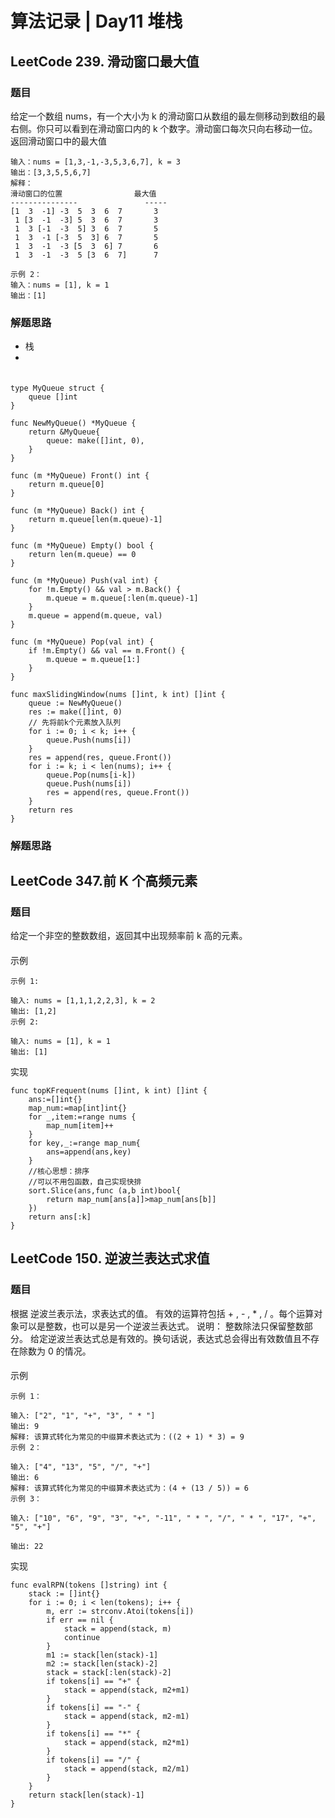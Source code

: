 
# 算法记录 | Day11 堆栈


## LeetCode 239. 滑动窗口最大值
### 题目
给定一个数组 nums，有一个大小为 k 的滑动窗口从数组的最左侧移动到数组的最右侧。你只可以看到在滑动窗口内的 k 个数字。滑动窗口每次只向右移动一位。
返回滑动窗口中的最大值
```
输入：nums = [1,3,-1,-3,5,3,6,7], k = 3
输出：[3,3,5,5,6,7]
解释：
滑动窗口的位置                最大值
---------------               -----
[1  3  -1] -3  5  3  6  7       3
 1 [3  -1  -3] 5  3  6  7       3
 1  3 [-1  -3  5] 3  6  7       5
 1  3  -1 [-3  5  3] 6  7       5
 1  3  -1  -3 [5  3  6] 7       6
 1  3  -1  -3  5 [3  6  7]      7
 
示例 2：
输入：nums = [1], k = 1
输出：[1]
```


###  解题思路
-  栈
-

#### 
```

type MyQueue struct {
	queue []int
}

func NewMyQueue() *MyQueue {
	return &MyQueue{
		queue: make([]int, 0),
	}
}

func (m *MyQueue) Front() int {
	return m.queue[0]
}

func (m *MyQueue) Back() int {
	return m.queue[len(m.queue)-1]
}

func (m *MyQueue) Empty() bool {
	return len(m.queue) == 0
}

func (m *MyQueue) Push(val int) {
	for !m.Empty() && val > m.Back() {
		m.queue = m.queue[:len(m.queue)-1]
	}
	m.queue = append(m.queue, val)
}

func (m *MyQueue) Pop(val int) {
	if !m.Empty() && val == m.Front() {
		m.queue = m.queue[1:]
	}
}

func maxSlidingWindow(nums []int, k int) []int {
	queue := NewMyQueue()
	res := make([]int, 0)
	// 先将前k个元素放入队列
	for i := 0; i < k; i++ {
		queue.Push(nums[i])
	}
	res = append(res, queue.Front())
	for i := k; i < len(nums); i++ {
		queue.Pop(nums[i-k])
		queue.Push(nums[i])
		res = append(res, queue.Front())
	}
	return res
}
```

###  解题思路
## LeetCode  347.前 K 个高频元素
### 题目
给定一个非空的整数数组，返回其中出现频率前 k 高的元素。
#### 

示例
````
示例 1:

输入: nums = [1,1,1,2,2,3], k = 2
输出: [1,2]
示例 2:

输入: nums = [1], k = 1
输出: [1]
````
实现
```
func topKFrequent(nums []int, k int) []int {
    ans:=[]int{}
    map_num:=map[int]int{}
    for _,item:=range nums {
        map_num[item]++
    }
    for key,_:=range map_num{
        ans=append(ans,key)
    }
    //核心思想：排序
    //可以不用包函数，自己实现快排
    sort.Slice(ans,func (a,b int)bool{
        return map_num[ans[a]]>map_num[ans[b]]
    })
    return ans[:k]
}
```

## LeetCode   150. 逆波兰表达式求值
### 题目
根据 逆波兰表示法，求表达式的值。
有效的运算符包括 + ,  - ,  * ,  / 。每个运算对象可以是整数，也可以是另一个逆波兰表达式。
说明：
整数除法只保留整数部分。 给定逆波兰表达式总是有效的。换句话说，表达式总会得出有效数值且不存在除数为 0 的情况。
#### 

示例
````
示例 1：

输入: ["2", "1", "+", "3", " * "]
输出: 9
解释: 该算式转化为常见的中缀算术表达式为：((2 + 1) * 3) = 9
示例 2：

输入: ["4", "13", "5", "/", "+"]
输出: 6
解释: 该算式转化为常见的中缀算术表达式为：(4 + (13 / 5)) = 6
示例 3：

输入: ["10", "6", "9", "3", "+", "-11", " * ", "/", " * ", "17", "+", "5", "+"]

输出: 22
````
实现
```
func evalRPN(tokens []string) int {
	stack := []int{}
	for i := 0; i < len(tokens); i++ {
		m, err := strconv.Atoi(tokens[i])
		if err == nil {
			stack = append(stack, m)
			continue
		}
		m1 := stack[len(stack)-1]
		m2 := stack[len(stack)-2]
		stack = stack[:len(stack)-2]
		if tokens[i] == "+" {
			stack = append(stack, m2+m1)
		}
		if tokens[i] == "-" {
			stack = append(stack, m2-m1)
		}
		if tokens[i] == "*" {
			stack = append(stack, m2*m1)
		}
		if tokens[i] == "/" {
			stack = append(stack, m2/m1)
		}
	}
	return stack[len(stack)-1]
}
```